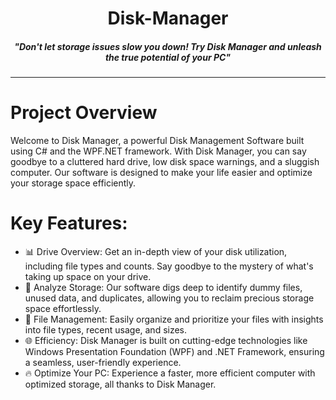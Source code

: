 <h1 align="center">Disk-Manager</h1>
<h5 align="center">"Don't let storage issues slow you down! Try Disk Manager and unleash the true potential of your PC"</h5>

<hr>

# Project Overview

Welcome to Disk Manager, a powerful Disk Management Software built using C# and the WPF.NET framework. With Disk Manager, you can say goodbye to a cluttered hard drive, low disk space warnings, and a sluggish computer. Our software is designed to make your life easier and optimize your storage space efficiently.

# Key Features:
 - 📊 Drive Overview: Get an in-depth view of your disk utilization, including file types and counts. Say goodbye to the mystery of what's taking up space on your drive.
 - 🧹 Analyze Storage: Our software digs deep to identify dummy files, unused data, and duplicates, allowing you to reclaim precious storage space effortlessly.
 - 📂 File Management: Easily organize and prioritize your files with insights into file types, recent usage, and sizes.
 - 🌐 Efficiency: Disk Manager is built on cutting-edge technologies like Windows Presentation Foundation (WPF) and .NET Framework, ensuring a seamless, user-friendly experience.
 - 🔥 Optimize Your PC: Experience a faster, more efficient computer with optimized storage, all thanks to Disk Manager.

